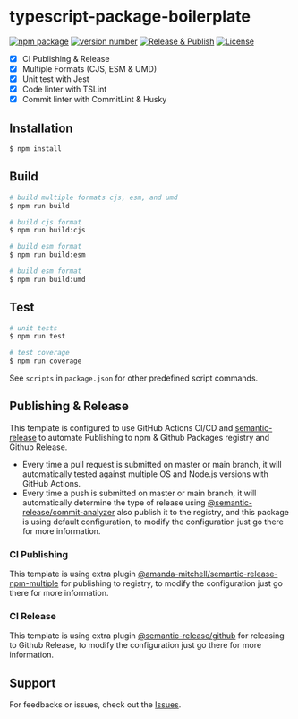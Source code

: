 # typescript-package-boilerplate

[![npm package](https://img.shields.io/badge/npm%20i-@xituru/typescript--package--boilerplate-brightgreen)](https://www.npmjs.com/package/@xituru/typescript-package-boilerplate)
[![version number](https://img.shields.io/npm/v/@xituru/typescript-package-boilerplate?color=green&label=version)](https://github.com/xituru/typescript-package-boilerplate/releases)
[![Release & Publish](https://github.com/xituru/typescript-package-boilerplate/actions/workflows/release.yml/badge.svg)](https://github.com/xituru/typescript-package-boilerplate/actions/workflows/release.yml)
[![License](https://img.shields.io/github/license/xituru/typescript-package-boilerplate)](https://github.com/xituru/typescript-package-boilerplate/blob/main/LICENSE)

- [x] CI Publishing & Release
- [x] Multiple Formats (CJS, ESM & UMD)
- [x] Unit test with Jest
- [x] Code linter with TSLint
- [x] Commit linter with CommitLint & Husky

## Installation

```bash
$ npm install
```

## Build

```bash
# build multiple formats cjs, esm, and umd
$ npm run build

# build cjs format
$ npm run build:cjs

# build esm format
$ npm run build:esm

# build esm format
$ npm run build:umd
```

## Test

```bash
# unit tests
$ npm run test

# test coverage
$ npm run coverage
```

See `scripts` in `package.json` for other predefined script commands.

## Publishing & Release

This template is configured to use GitHub Actions CI/CD and [semantic-release](https://github.com/semantic-release/semantic-release) to automate Publishing to npm & Github Packages registry and Github Release.

- Every time a pull request is submitted on master or main branch, it will automatically tested against multiple OS and Node.js versions with GitHub Actions.
- Every time a push is submitted on master or main branch, it will automatically determine the type of release using [@semantic-release/commit-analyzer](https://github.com/semantic-release/commit-analyzer) also publish it to the registry, and this package is using default configuration, to modify the configuration just go there for more information.

### CI Publishing

This template is using extra plugin [@amanda-mitchell/semantic-release-npm-multiple](https://github.com/amanda-mitchell/semantic-release-npm-multiple) for publishing to registry, to modify the configuration just go there for more information.

### CI Release

This template is using extra plugin [@semantic-release/github](https://github.com/semantic-release/github) for releasing to Github Release, to modify the configuration just go there for more information.

## Support

For feedbacks or issues, check out the [Issues](https://github.com/xituru/typescript-package-boilerplate/issues).
